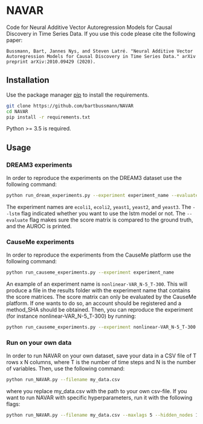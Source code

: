 # NAVAR

Code for Neural Additive Vector Autoregression Models for Causal Discovery in Time Series Data. If you use this code please cite the following paper:

```
Bussmann, Bart, Jannes Nys, and Steven Latré. "Neural Additive Vector Autoregression Models for Causal Discovery in Time Series Data." arXiv preprint arXiv:2010.09429 (2020).
```

## Installation

Use the package manager [pip](https://pip.pypa.io/en/stable/) to install the requirements. 

```bash
git clone https://github.com/bartbussmann/NAVAR
cd NAVAR
pip install -r requirements.txt
```

Python >= 3.5 is required.
## Usage

### DREAM3 experiments

In order to reproduce the experiments on the DREAM3 dataset use the following command:

```bash
python run_dream_experiments.py --experiment experiment_name --evaluate --lstm
```

The experiment names are `ecoli1`, `ecoli2`, `yeast1`, `yeast2`, and `yeast3`. The `--lstm` flag indicated whether you want to use the lstm model or not. The `--evaluate` flag makes sure the score matrix is compared to the ground truth, and the AUROC is printed. 

### CauseMe experiments
In order to reproduce the experiments from the CauseMe platform use the following command:
```bash
python run_causeme_experiments.py --experiment experiment_name
```

An example of an experiment name is `nonlinear-VAR_N-5_T-300`. This will produce a file in the results folder with the experiment name that contains the score matrices. The score matrix can only be evaluated by the CauseMe platform. If one wants to do so, an account should be registered and a method_SHA should be obtained. Then, you can reproduce the experiment (for instance nonlinear-VAR_N-5_T-300) by running:
```bash
python run_causeme_experiments.py --experiment nonlinear-VAR_N-5_T-300 --method_sha XXXXXX
```

### Run on your own data
In order to run NAVAR on your own dataset, save your data in a CSV file of T rows x N columns, where T is the number of time steps and N is the number of variables. Then, use the following command:

```bash
python run_NAVAR.py --filename my_data.csv
```

where you replace my_data.csv with the path to your own csv-file. If you want to run NAVAR with specific hyperparameters, run it with the following flags:

```bash
python run_NAVAR.py --filename my_data.csv --maxlags 5 --hidden_nodes 10 --hidden_layers 1 --epochs 2000 --batch_size 32 --sparsity_penalty 0.1 --weight_decay 1e-4 --dropout 0.0 --learning_rate 3e-4 --validation_proportion 0.2
```

